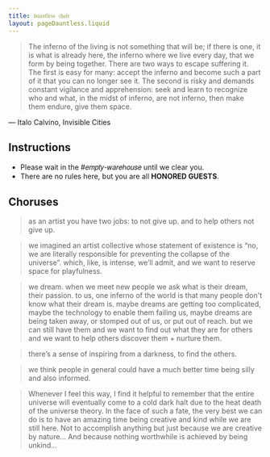 ```yaml
---
title: 𝔡𝔞𝔲𝔫𝔱𝔩𝔢𝔰𝔰 𝔠𝔥𝔬𝔦𝔯
layout: pageDauntless.liquid
---
```


> The inferno of the living is not something that will be; if there is one, it is what is already here, the inferno where we live every day, that we form by being together. There are two ways to escape suffering it. The first is easy for many: accept the inferno and become such a part of it that you can no longer see it. The second is risky and demands constant vigilance and apprehension: seek and learn to recognize who and what, in the midst of inferno, are not inferno, then make them endure, give them space.

― Italo Calvino, Invisible Cities

## Instructions

- Please wait in the #𝑒𝑚𝑝𝑡𝑦-𝑤𝑎𝑟𝑒ℎ𝑜𝑢𝑠𝑒 until we clear you.
- There are no rules here, but you are all **HONORED GUESTS**.

## Choruses

> as an artist you have two jobs: to not give up. and to help others not give up.

> we imagined an artist collective whose statement of existence is “no, we are literally responsible for preventing the collapse of the universe”. which, like, is intense, we’ll admit, and we want to reserve space for playfulness.

> we dream. when we meet new people we ask what is their dream, their passion. to us, one inferno of the world is that many people don't know what their dream is. maybe dreams are getting too complicated, maybe the technology to enable them failing us, maybe dreams are being taken away, or stomped out of us, or put out of reach. but we can still have them and we want to find out what they are for others and we want to help others discover them + nurture them.

> there’s a sense of inspiring from a darkness, to find the others.

> we think people in general could have a much better time being silly and also informed.

> Whenever I feel this way, I find it helpful to remember that the entire universe will eventually come to a cold dark halt due to the heat death of the universe theory. In the face of such a fate, the very best we can do is to have an amazing time being creative and kind while we are still here. Not to accomplish anything but just because we are creative by nature... And because nothing worthwhile is achieved by being unkind...
